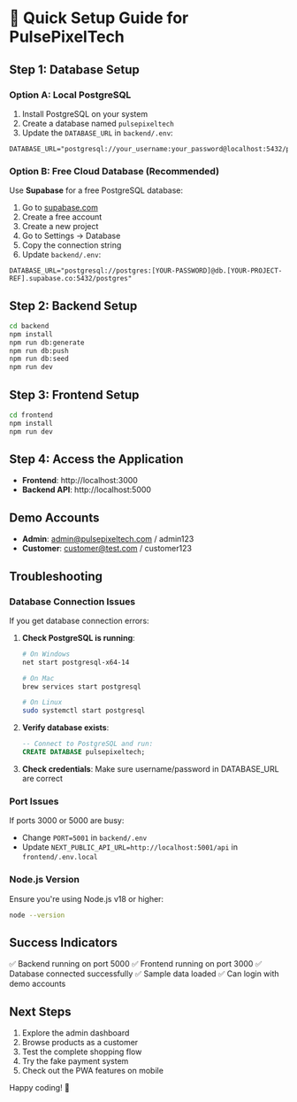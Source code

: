 # 🚀 Quick Setup Guide for PulsePixelTech

## Step 1: Database Setup

### Option A: Local PostgreSQL
1. Install PostgreSQL on your system
2. Create a database named `pulsepixeltech`
3. Update the `DATABASE_URL` in `backend/.env`:
```
DATABASE_URL="postgresql://your_username:your_password@localhost:5432/pulsepixeltech"
```

### Option B: Free Cloud Database (Recommended)
Use **Supabase** for a free PostgreSQL database:

1. Go to [supabase.com](https://supabase.com)
2. Create a free account
3. Create a new project
4. Go to Settings → Database
5. Copy the connection string
6. Update `backend/.env`:
```
DATABASE_URL="postgresql://postgres:[YOUR-PASSWORD]@db.[YOUR-PROJECT-REF].supabase.co:5432/postgres"
```

## Step 2: Backend Setup
```bash
cd backend
npm install
npm run db:generate
npm run db:push
npm run db:seed
npm run dev
```

## Step 3: Frontend Setup
```bash
cd frontend
npm install
npm run dev
```

## Step 4: Access the Application
- **Frontend**: http://localhost:3000
- **Backend API**: http://localhost:5000

## Demo Accounts
- **Admin**: admin@pulsepixeltech.com / admin123
- **Customer**: customer@test.com / customer123

## Troubleshooting

### Database Connection Issues
If you get database connection errors:

1. **Check PostgreSQL is running**:
   ```bash
   # On Windows
   net start postgresql-x64-14
   
   # On Mac
   brew services start postgresql
   
   # On Linux
   sudo systemctl start postgresql
   ```

2. **Verify database exists**:
   ```sql
   -- Connect to PostgreSQL and run:
   CREATE DATABASE pulsepixeltech;
   ```

3. **Check credentials**: Make sure username/password in DATABASE_URL are correct

### Port Issues
If ports 3000 or 5000 are busy:
- Change `PORT=5001` in `backend/.env`
- Update `NEXT_PUBLIC_API_URL=http://localhost:5001/api` in `frontend/.env.local`

### Node.js Version
Ensure you're using Node.js v18 or higher:
```bash
node --version
```

## Success Indicators
✅ Backend running on port 5000
✅ Frontend running on port 3000
✅ Database connected successfully
✅ Sample data loaded
✅ Can login with demo accounts

## Next Steps
1. Explore the admin dashboard
2. Browse products as a customer
3. Test the complete shopping flow
4. Try the fake payment system
5. Check out the PWA features on mobile

Happy coding! 🎉